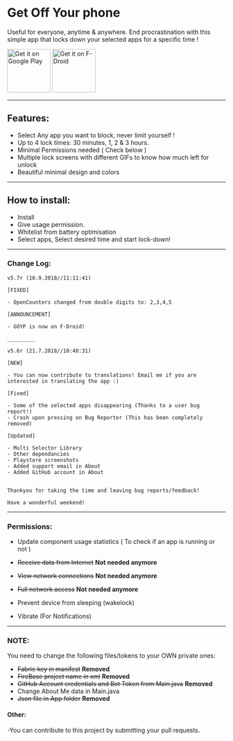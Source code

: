# Get Off Your phone

Useful for everyone, anytime & anywhere. End procrastination with this simple app that locks down your selected apps for a specific time !

<a href='https://play.google.com/store/apps/details?id=com.nephi.getoffyourphone'><img alt='Get it on Google Play' src='https://play.google.com/intl/en_us/badges/images/generic/en_badge_web_generic.png' height="100"/></a> <a href="https://f-droid.org/app/com.nephi.getoffyourphone"><img src="https://f-droid.org/badge/get-it-on.png" alt="Get it on F-Droid" height="100"></a>

______

## Features:

- Select Any app you want to block, never limit yourself !
- Up to 4 lock times: 30 minutes, 1, 2 & 3 hours.
- Minimal Permissions needed ( Check below )
- Multiple lock screens with different GIFs to know how much left for unlock
- Beautiful minimal design and colors

______

## How to install:

- Install
- Give usage permission.
- Whitelist from battery optimisation
- Select apps, Select desired time and start lock-down!

______

### Change Log:

    v5.7r (10.9.2018//11:11:41)

    [FIXED]

    - OpenCounters changed from double digits to: 2,3,4,5

    [ANNOUNCEMENT]

    - GOYP is now on F-Droid!

    _________

    v5.6r (21.7.2018//10:40:31)

    [NEW]

    - You can now contribute to translations! Email me if you are interested in translating the app :)

    [Fixed]

    - Some of the selected apps disappearing (Thanks to a user bug report!)
    - Crash upon pressing on Bug Reporter (This has been completely removed)

    [Updated]

    - Multi Selector Library
    - Other dependancies
    - Playstore screenshots
    - Added support email in About
    - Added GitHub account in About


    Thankyou for taking the time and leaving bug reports/feedback!

    Have a wonderful weekend!
______

### Permissions:

- Update component usage statistics ( To check if an app is running or not )

- ~~Receive data from Internet~~ **Not needed anymore**

- ~~View network connections~~ **Not needed anymore**

- ~~Full network access~~ **Not needed anymore**

- Prevent device from sleeping (wakelock)

- Vibrate (For Notifications)

______

### NOTE:

You need to change the following files/tokens to your OWN private ones:

- ~~Fabric key in manifest~~ **Removed**
- ~~FireBase project name in xml~~ **Removed**
- ~~GitHub Account credentials and Bot Token from Main.java~~ **Removed**
- Change About Me data in Main.java
- ~~Json file in App folder~~ **Removed**

#### Other:

-You can contribute to this project by submitting your pull requests.
